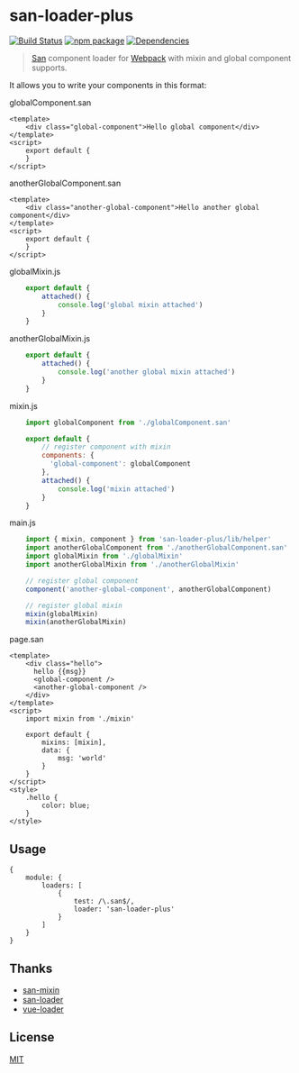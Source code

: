 # san-loader-plus

[![Build Status](https://circleci.com/gh/ecomfe/san-loader/tree/master.svg?style=shield)](https://circleci.com/gh/ecomfe/san-loader/tree/master) [![npm package](https://img.shields.io/npm/v/san-loader.svg?maxAge=2592000)](https://www.npmjs.com/package/san-loader) [![Dependencies](http://img.shields.io/david/ecomfe/san-loader.svg)](https://david-dm.org/ecomfe/san-loader)

> [San](https://github.com/baidu/san) component loader for [Webpack](http://webpack.github.io) with mixin and global component supports.


It allows you to write your components in this format:

globalComponent.san
```
<template>
    <div class="global-component">Hello global component</div>
</template>
<script>
    export default {
    }
</script>
```

anotherGlobalComponent.san
```
<template>
    <div class="another-global-component">Hello another global component</div>
</template>
<script>
    export default {
    }
</script>
```

globalMixin.js
```js
    export default {
        attached() {
            console.log('global mixin attached')
        }
    }
```

anotherGlobalMixin.js
```js
    export default {
        attached() {
            console.log('another global mixin attached')
        }
    }
```

mixin.js
```js
    import globalComponent from './globalComponent.san'

    export default {
        // register component with mixin
        components: {
          'global-component': globalComponent
        },
        attached() {
            console.log('mixin attached')
        }
    }
```

main.js
```js
    import { mixin, component } from 'san-loader-plus/lib/helper'
    import anotherGlobalComponent from './anotherGlobalComponent.san'
    import globalMixin from './globalMixin'
    import anotherGlobalMixin from './anotherGlobalMixin'

    // register global component
    component('another-global-component', anotherGlobalComponent)

    // register global mixin
    mixin(globalMixin)
    mixin(anotherGlobalMixin)
```

page.san
```
<template>
    <div class="hello">
      hello {{msg}}
      <global-component />
      <another-global-component />
    </div>
</template>
<script>
    import mixin from './mixin'

    export default {
        mixins: [mixin],
        data: {
            msg: 'world'
        }
    }
</script>
<style>
    .hello {
        color: blue;
    }
</style>
```

## Usage

```
{
    module: {
        loaders: [
            {
                test: /\.san$/,
                loader: 'san-loader-plus'
            }
        ]
    }
}

```

## Thanks

* [san-mixin](https://github.com/Dafrok/san-mixin)
* [san-loader](https://github.com/ecomfe/san-loader)
* [vue-loader](https://github.com/vuejs/vue-loader)

## License

[MIT](http://opensource.org/licenses/MIT)
